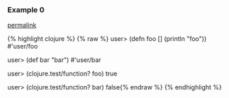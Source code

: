 ### Example 0
[permalink](#example-0)

{% highlight clojure %}
{% raw %}
user> (defn foo [] (println "foo"))
#'user/foo

user> (def bar "bar")
#'user/bar

user> (clojure.test/function? foo)
true

user> (clojure.test/function? bar)
false{% endraw %}
{% endhighlight %}


